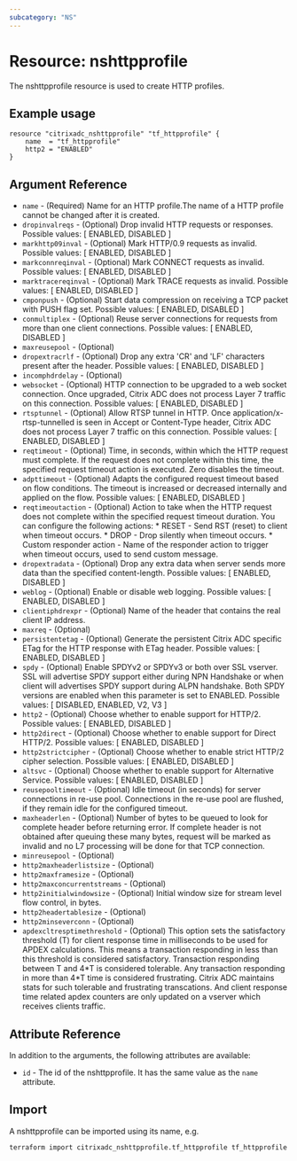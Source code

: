 ```yaml
---
subcategory: "NS"
---
```


# Resource: nshttpprofile

The nshttpprofile resource is used to create HTTP profiles.


## Example usage

```hcl
resource "citrixadc_nshttpprofile" "tf_httpprofile" {
    name  = "tf_httpprofile"
    http2 = "ENABLED"
}  
```


## Argument Reference

* `name` - (Required) Name for an HTTP profile.The name of a HTTP profile cannot be changed after it is created.
* `dropinvalreqs` - (Optional) Drop invalid HTTP requests or responses. Possible values: [ ENABLED, DISABLED ]
* `markhttp09inval` - (Optional) Mark HTTP/0.9 requests as invalid. Possible values: [ ENABLED, DISABLED ]
* `markconnreqinval` - (Optional) Mark CONNECT requests as invalid. Possible values: [ ENABLED, DISABLED ]
* `marktracereqinval` - (Optional) Mark TRACE requests as invalid. Possible values: [ ENABLED, DISABLED ]
* `cmponpush` - (Optional) Start data compression on receiving a TCP packet with PUSH flag set. Possible values: [ ENABLED, DISABLED ]
* `conmultiplex` - (Optional) Reuse server connections for requests from more than one client connections. Possible values: [ ENABLED, DISABLED ]
* `maxreusepool` - (Optional) 
* `dropextracrlf` - (Optional) Drop any extra 'CR' and 'LF' characters present after the header. Possible values: [ ENABLED, DISABLED ]
* `incomphdrdelay` - (Optional) 
* `websocket` - (Optional) HTTP connection to be upgraded to a web socket connection. Once upgraded, Citrix ADC does not process Layer 7 traffic on this connection. Possible values: [ ENABLED, DISABLED ]
* `rtsptunnel` - (Optional) Allow RTSP tunnel in HTTP. Once application/x-rtsp-tunnelled is seen in Accept or Content-Type header, Citrix ADC does not process Layer 7 traffic on this connection. Possible values: [ ENABLED, DISABLED ]
* `reqtimeout` - (Optional) Time, in seconds, within which the HTTP request must complete. If the request does not complete within this time, the specified request timeout action is executed. Zero disables the timeout.
* `adpttimeout` - (Optional) Adapts the configured request timeout based on flow conditions. The timeout is increased or decreased internally and applied on the flow. Possible values: [ ENABLED, DISABLED ]
* `reqtimeoutaction` - (Optional) Action to take when the HTTP request does not complete within the specified request timeout duration. You can configure the following actions: * RESET - Send RST (reset) to client when timeout occurs. * DROP - Drop silently when timeout occurs. * Custom responder action - Name of the responder action to trigger when timeout occurs, used to send custom message.
* `dropextradata` - (Optional) Drop any extra data when server sends more data than the specified content-length. Possible values: [ ENABLED, DISABLED ]
* `weblog` - (Optional) Enable or disable web logging. Possible values: [ ENABLED, DISABLED ]
* `clientiphdrexpr` - (Optional) Name of the header that contains the real client IP address.
* `maxreq` - (Optional) 
* `persistentetag` - (Optional) Generate the persistent Citrix ADC specific ETag for the HTTP response with ETag header. Possible values: [ ENABLED, DISABLED ]
* `spdy` - (Optional) Enable SPDYv2 or SPDYv3 or both over SSL vserver. SSL will advertise SPDY support either during NPN Handshake or when client will advertises SPDY support during ALPN handshake. Both SPDY versions are enabled when this parameter is set to ENABLED. Possible values: [ DISABLED, ENABLED, V2, V3 ]
* `http2` - (Optional) Choose whether to enable support for HTTP/2. Possible values: [ ENABLED, DISABLED ]
* `http2direct` - (Optional) Choose whether to enable support for Direct HTTP/2. Possible values: [ ENABLED, DISABLED ]
* `http2strictcipher` - (Optional) Choose whether to enable strict HTTP/2 cipher selection. Possible values: [ ENABLED, DISABLED ]
* `altsvc` - (Optional) Choose whether to enable support for Alternative Service. Possible values: [ ENABLED, DISABLED ]
* `reusepooltimeout` - (Optional) Idle timeout (in seconds) for server connections in re-use pool. Connections in the re-use pool are flushed, if they remain idle for the configured timeout.
* `maxheaderlen` - (Optional) Number of bytes to be queued to look for complete header before returning error. If complete header is not obtained after queuing these many bytes, request will be marked as invalid and no L7 processing will be done for that TCP connection.
* `minreusepool` - (Optional) 
* `http2maxheaderlistsize` - (Optional) 
* `http2maxframesize` - (Optional) 
* `http2maxconcurrentstreams` - (Optional) 
* `http2initialwindowsize` - (Optional) Initial window size for stream level flow control, in bytes.
* `http2headertablesize` - (Optional) 
* `http2minseverconn` - (Optional) 
* `apdexcltresptimethreshold` - (Optional) This option sets the satisfactory threshold (T) for client response time in milliseconds to be used for APDEX calculations. This means a transaction responding in less than this threshold is considered satisfactory. Transaction responding between T and 4\*T is considered tolerable. Any transaction responding in more than 4\*T time is considered frustrating. Citrix ADC maintains stats for such tolerable and frustrating transcations. And client response time related apdex counters are only updated on a vserver which receives clients traffic.


## Attribute Reference

In addition to the arguments, the following attributes are available:

* `id` - The id of the nshttpprofile. It has the same value as the `name` attribute.


## Import

A nshttpprofile can be imported using its name, e.g.

```shell
terraform import citrixadc_nshttpprofile.tf_httpprofile tf_httpprofile
```
